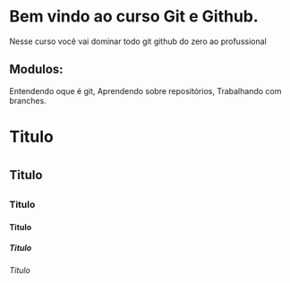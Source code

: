 # Bem vindo ao curso Git e Github.
Nesse curso você vai dominar todo git github do zero ao profussional

## Modulos:
Entendendo oque é git,
Aprendendo sobre repositórios,
Trabalhando com branches.

# Titulo<h1>
## Titulo<h2>
### Titulo<h3>
#### Titulo<h4>
##### Titulo<h5>
###### Titulo<h6>